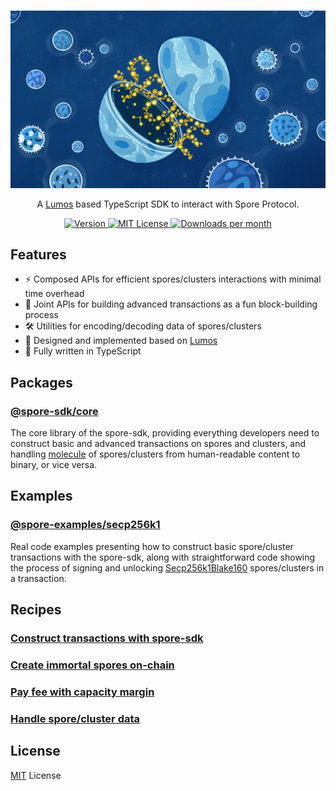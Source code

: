 <br/>

<p align="center">
  <img src="./docs/assets/readme-banner.webp" alt="Spore SDK">
</p>

<p align="center">
  A <a href="https://github.com/ckb-js/lumos">Lumos</a> based TypeScript SDK to interact with Spore Protocol.
</p>

<p align="center">
  <a href="https://www.npmjs.com/package/@spore-sdk/core">
    <picture>
      <source media="(prefers-color-scheme: dark)" srcset="https://img.shields.io/npm/v/@spore-sdk/core?colorA=21262d&colorB=21262d&style=flat">
      <img src="https://img.shields.io/npm/v/@spore-sdk/core?colorA=f6f8fa&colorB=f6f8fa&style=flat" alt="Version">
    </picture>
  </a>
  <a href="https://github.com/sporeprotocol/spore-sdk/blob/main/LICENSE">
    <picture>
      <source media="(prefers-color-scheme: dark)" srcset="https://img.shields.io/npm/l/@spore-sdk/core?colorA=21262d&colorB=21262d&style=flat">
      <img src="https://img.shields.io/npm/l/@spore-sdk/core?colorA=f6f8fa&colorB=f6f8fa&style=flat" alt="MIT License">
    </picture>
  </a>
  <a href="https://www.npmjs.com/package/@spore-sdk/core">
    <picture>
      <source media="(prefers-color-scheme: dark)" srcset="https://img.shields.io/npm/dm/@spore-sdk/core?colorA=21262d&colorB=21262d&style=flat">
      <img src="https://img.shields.io/npm/dm/@spore-sdk/core?colorA=f6f8fa&colorB=f6f8fa&style=flat" alt="Downloads per month">
    </picture>
  </a>
</p>

## Features

- ⚡ Composed APIs for efficient spores/clusters interactions with minimal time overhead
- 🧩 Joint APIs for building advanced transactions as a fun block-building process
- 🛠️ Utilities for encoding/decoding data of spores/clusters
- 💖 Designed and implemented based on [Lumos](https://github.com/ckb-js/lumos)
- 🎹 Fully written in TypeScript

## Packages

### [@spore-sdk/core](./packages/core)

The core library of the spore-sdk, providing everything developers need to construct basic and advanced transactions on spores and clusters, and handling [molecule](https://github.com/nervosnetwork/molecule) of spores/clusters from human-readable content to binary, or vice versa.

## Examples

### [@spore-examples/secp256k1](./examples/secp256k1) 

Real code examples presenting how to construct basic spore/cluster transactions with the spore-sdk, along with straightforward code showing the process of signing
and unlocking [Secp256k1Blake160](https://github.com/nervosnetwork/ckb-system-scripts/blob/master/c/secp256k1_blake160_sighash_all.c) spores/clusters in a transaction.

## Recipes

### [Construct transactions with spore-sdk](docs/recipes/construct-transaction.md)

### [Create immortal spores on-chain](docs/recipes/create-immortal-spore.md)

### [Pay fee with capacity margin](docs/recipes/capacity-margin.md)
  
### [Handle spore/cluster data](docs/recipes/handle-cell-data.md)

## License

[MIT](./LICENSE) License
